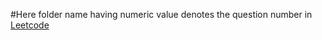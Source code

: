 #Here folder name having numeric value denotes the question number in <a href="https://leetcode.com/Abir2450/" target="_blank">Leetcode</a>
